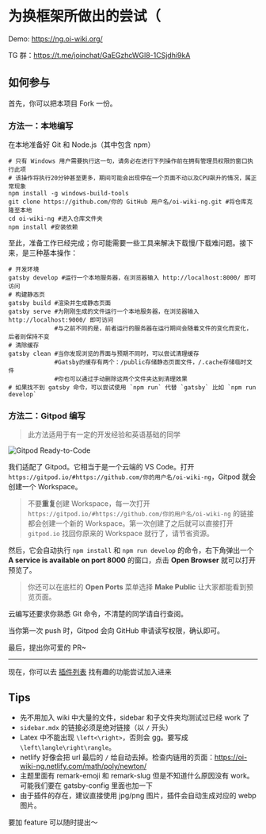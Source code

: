 # 为换框架所做出的尝试（

Demo: https://ng.oi-wiki.org/

TG 群：https://t.me/joinchat/GaEGzhcWGl8-1CSjdhi9kA

## 如何参与

首先，你可以把本项目 Fork 一份。

### 方法一：本地编写

在本地准备好 Git 和 Node.js（其中包含 npm）

```shell
# 只有 Windows 用户需要执行这一句，请务必在进行下列操作前在拥有管理员权限的窗口执行此项
# 该操作将执行20分钟甚至更多，期间可能会出现停在一个页面不动以及CPU飙升的情况，属正常现象
npm install -g windows-build-tools
git clone https://github.com/你的 GitHub 用户名/oi-wiki-ng.git #将仓库克隆至本地
cd oi-wiki-ng #进入仓库文件夹
npm install #安装依赖
```

至此，准备工作已经完成；你可能需要一些工具来解决下载慢/下载难问题。接下来，是三种基本操作：

```shell
# 开发环境
gatsby develop #运行一个本地服务器，在浏览器输入 http://localhost:8000/ 即可访问
# 构建静态页
gatsby build #渲染并生成静态页面
gatsby serve #为刚刚生成的文件运行一个本地服务器，在浏览器输入 http://localhost:9000/ 即可访问
             #与之前不同的是，前者运行的服务器在运行期间会随着文件的变化而变化，后者则保持不变
# 清除缓存
gatsby clean #当你发现浏览的界面与预期不同时，可以尝试清理缓存
             #Gatsby的缓存有两个：/public存储静态页面文件，/.cache存储临时文件
             #你也可以通过手动删除这两个文件夹达到清理效果
# 如果找不到 gatsby 命令，可以尝试使用 `npm run` 代替 `gatsby` 比如 `npm run develop`
```

### 方法二：Gitpod 编写

> 此方法适用于有一定的开发经验和英语基础的同学

![Gitpod Ready-to-Code](https://img.shields.io/badge/Gitpod-Ready--to--Code-blue?logo=gitpod)

我们适配了 Gitpod。它相当于是一个云端的 VS Code。打开 `https://gitpod.io/#https://github.com/你的用户名/oi-wiki-ng`，Gitpod 就会创建一个 Workspace。

> 不要**重复**创建 Workspace，每一次打开 `https://gitpod.io/#https://github.com/你的用户名/oi-wiki-ng` 的链接都会创建一个新的 Workspace。第一次创建了之后就可以直接打开 `gitpod.io` 找回你原来的 Workspace 就行了，请节省资源。

然后，它会自动执行 `npm install` 和 `npm run develop` 的命令，右下角弹出一个 **A service is available on port 8000** 的窗口，点击 **Open Browser** 就可以打开预览了。

> 你还可以在底栏的 **Open Ports** 菜单选择 **Make Public** 让大家都能看到预览页面。

云编写还要求你熟悉 Git 命令，不清楚的同学请自行查阅。

当你第一次 push 时，Gitpod 会向 GitHub 申请读写权限，确认即可。

最后，提出你可爱的 PR~

------

现在，你可以去 [插件列表](https://www.gatsbyjs.org/plugins/) 找有趣的功能尝试加入进来

## Tips

- 先不用加入 wiki 中大量的文件，sidebar 和子文件夹均测试过已经 work 了
- `sidebar.mdx` 的链接必须是绝对链接（以 `/` 开头）
- Latex 中不能出现 `\left<\right>`，否则会 gg。要写成`\left\langle\right\rangle`。
- netlify 好像会把 url 最后的 `/` 给自动去掉。检查内链用的页面：https://oi-wiki-ng.netlify.com/math/poly/newton/
- 主题里面有 remark-emoji 和 remark-slug 但是不知道什么原因没有 work。可能我们要在 gatsby-config 里面也加一下
- 由于插件的存在，建议直接使用 jpg/png 图片，插件会自动生成对应的 webp 图片。

要加 feature 可以随时提出～
